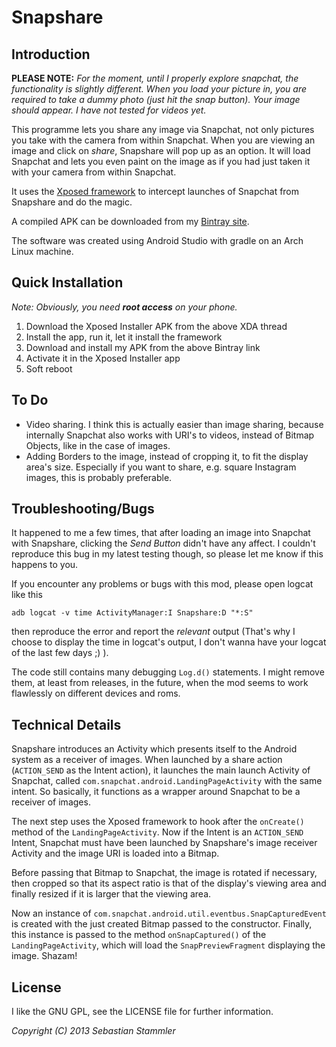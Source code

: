 Snapshare
=========
Introduction
------------

__PLEASE NOTE:__ *For the moment, until I properly explore snapchat, the functionality is slightly different. When you load your picture in, you are required to take a dummy photo (just hit the snap button). Your image should appear. I have not tested for videos yet.*

This programme lets you share any image via Snapchat, not only pictures you take with the camera
from within Snapchat. When you are viewing an image and click on *share*, Snapshare will pop up as
an option. It will load Snapchat and lets you even paint on the image as if you had just taken it
with your camera from within Snapchat.

It uses the [Xposed framework](http://forum.xda-developers.com/showthread.php?t=1574401) to
intercept launches of Snapchat from Snapshare and do the magic.

A compiled APK can be downloaded from my [Bintray site](https://bintray.com/amcgavin/Android/Snapshare).

The software was created using Android Studio with gradle on an Arch Linux machine.

Quick Installation
------------------
*Note: Obviously, you need __root access__ on your phone.*

1. Download the Xposed Installer APK from the above XDA thread
2. Install the app, run it, let it install the framework
3. Download and install my APK from the above Bintray link
4. Activate it in the Xposed Installer app
5. Soft reboot

To Do
-----
* Video sharing. I think this is actually easier than image sharing, because internally Snapchat also
  works with URI's to videos, instead of Bitmap Objects, like in the case of images.
* Adding Borders to the image, instead of cropping it, to fit the display area's size.
  Especially if you want to share, e.g. square Instagram images, this is probably preferable.

Troubleshooting/Bugs
--------------------
It happened to me a few times, that after loading an image into Snapchat with Snapshare, clicking the
*Send Button* didn't have any affect. I couldn't reproduce this bug in my latest testing though, so
 please let me know if this happens to you.

If you encounter any problems or bugs with this mod, please open logcat like this

    adb logcat -v time ActivityManager:I Snapshare:D "*:S"

then reproduce the error and report the *relevant* output (That's why I choose to display the time in
logcat's output, I don't wanna have your logcat of the last few days ;) ).

The code still contains many debugging `Log.d()` statements. I might remove them, at least from
releases, in the future, when the mod seems to work flawlessly on different devices and roms.

Technical Details
-----------------
Snapshare introduces an Activity which presents itself to the Android system as a receiver of images.
When launched by a share action (`ACTION_SEND` as the Intent action), it launches the main launch
Activity of Snapchat, called `com.snapchat.android.LandingPageActivity` with the same intent. So
basically, it functions as a wrapper around Snapchat to be a receiver of images.

The next step uses the Xposed framework to hook after the `onCreate()` method of the
`LandingPageActivity`. Now if the Intent is an `ACTION_SEND` Intent, Snapchat must have been
launched by Snapshare's image receiver Activity and the image URI is loaded into a Bitmap.

Before passing that Bitmap to Snapchat, the image is rotated if necessary, then cropped so that its
 aspect ratio is that of the display's viewing area and finally resized if it is larger that the
 viewing area.

Now an instance of `com.snapchat.android.util.eventbus.SnapCapturedEvent` is created with the just
 created Bitmap passed to the constructor. Finally, this instance is passed to the method
 `onSnapCaptured()` of the `LandingPageActivity`, which will load the `SnapPreviewFragment`
 displaying the image. Shazam!

License
-------
I like the GNU GPL, see the LICENSE file for further information.

*Copyright (C) 2013 Sebastian Stammler*
